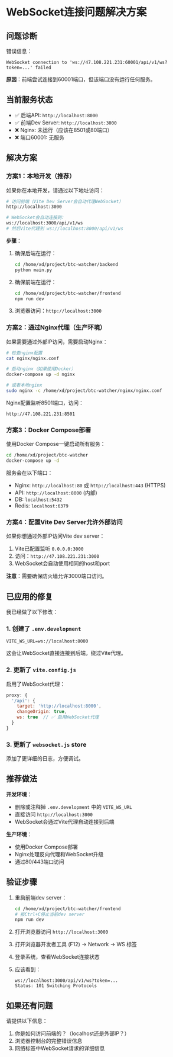 # WebSocket连接问题解决方案

## 问题诊断

错误信息：
```
WebSocket connection to 'ws://47.108.221.231:60001/api/v1/ws?token=...' failed
```

**原因**：前端尝试连接到60001端口，但该端口没有运行任何服务。

## 当前服务状态

- ✅ 后端API: `http://localhost:8000`
- ✅ 前端Dev Server: `http://localhost:3000`
- ❌ Nginx: 未运行（应该在8501或80端口）
- ❌ 端口60001: 无服务

## 解决方案

### 方案1：本地开发（推荐）

如果你在本地开发，请通过以下地址访问：

```bash
# 访问前端（Vite Dev Server会自动代理WebSocket）
http://localhost:3000

# WebSocket会自动连接到:
ws://localhost:3000/api/v1/ws
# 然后Vite代理到 ws://localhost:8000/api/v1/ws
```

**步骤**：
1. 确保后端在运行：
   ```bash
   cd /home/xd/project/btc-watcher/backend
   python main.py
   ```

2. 确保前端在运行：
   ```bash
   cd /home/xd/project/btc-watcher/frontend
   npm run dev
   ```

3. 浏览器访问：`http://localhost:3000`

### 方案2：通过Nginx代理（生产环境）

如果需要通过外部IP访问，需要启动Nginx：

```bash
# 检查nginx配置
cat nginx/nginx.conf

# 启动nginx（如果使用Docker）
docker-compose up -d nginx

# 或者本地nginx
sudo nginx -c /home/xd/project/btc-watcher/nginx/nginx.conf
```

Nginx配置监听8501端口，访问：
```
http://47.108.221.231:8501
```

### 方案3：Docker Compose部署

使用Docker Compose一键启动所有服务：

```bash
cd /home/xd/project/btc-watcher
docker-compose up -d
```

服务会在以下端口：
- Nginx: `http://localhost:80` 或 `http://localhost:443` (HTTPS)
- API: `http://localhost:8000` (内部)
- DB: `localhost:5432`
- Redis: `localhost:6379`

### 方案4：配置Vite Dev Server允许外部访问

如果你想通过外部IP访问Vite dev server：

1. Vite已配置监听 `0.0.0.0:3000`
2. 访问：`http://47.108.221.231:3000`
3. WebSocket会自动使用相同的host和port

**注意**：需要确保防火墙允许3000端口访问。

## 已应用的修复

我已经做了以下修改：

### 1. 创建了 `.env.development`

```env
VITE_WS_URL=ws://localhost:8000
```

这会让WebSocket直接连接到后端，绕过Vite代理。

### 2. 更新了 `vite.config.js`

启用了WebSocket代理：
```javascript
proxy: {
  '/api': {
    target: 'http://localhost:8000',
    changeOrigin: true,
    ws: true  // ✅ 启用WebSocket代理
  }
}
```

### 3. 更新了 `websocket.js` store

添加了更详细的日志，方便调试。

## 推荐做法

**开发环境**：
- 删除或注释掉 `.env.development` 中的 `VITE_WS_URL`
- 直接访问 `http://localhost:3000`
- WebSocket会通过Vite代理自动连接到后端

**生产环境**：
- 使用Docker Compose部署
- Nginx处理反向代理和WebSocket升级
- 通过80/443端口访问

## 验证步骤

1. 重启前端dev server：
   ```bash
   cd /home/xd/project/btc-watcher/frontend
   # 按Ctrl+C停止当前dev server
   npm run dev
   ```

2. 打开浏览器访问 `http://localhost:3000`

3. 打开浏览器开发者工具 (F12) -> Network -> WS 标签

4. 登录系统，查看WebSocket连接状态

5. 应该看到：
   ```
   ws://localhost:3000/api/v1/ws?token=...
   Status: 101 Switching Protocols
   ```

## 如果还有问题

请提供以下信息：
1. 你是如何访问前端的？（localhost还是外部IP？）
2. 浏览器控制台的完整错误信息
3. 网络标签中WebSocket请求的详细信息
